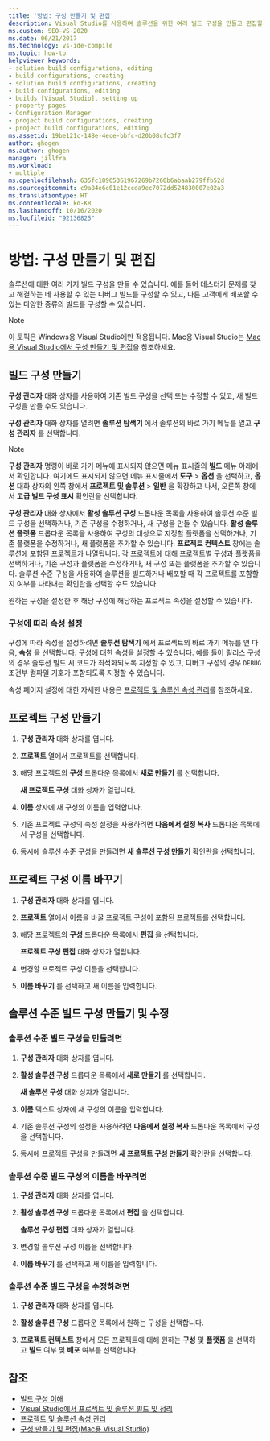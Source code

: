 ```yaml
---
title: '방법: 구성 만들기 및 편집'
description: Visual Studio를 사용하여 솔루션을 위한 여러 빌드 구성을 만들고 편집할 수 있는 방법을 알아봅니다.
ms.custom: SEO-VS-2020
ms.date: 06/21/2017
ms.technology: vs-ide-compile
ms.topic: how-to
helpviewer_keywords:
- solution build configurations, editing
- build configurations, creating
- solution build configurations, creating
- build configurations, editing
- builds [Visual Studio], setting up
- property pages
- Configuration Manager
- project build configurations, creating
- project build configurations, editing
ms.assetid: 19be121c-148e-4ece-bbfc-d20b08cfc3f7
author: ghogen
ms.author: ghogen
manager: jillfra
ms.workload:
- multiple
ms.openlocfilehash: 635fc18965361967269b7260b6abaab279ffb52d
ms.sourcegitcommit: c9a84e6c01e12ccda9ec7072dd524830007e02a3
ms.translationtype: HT
ms.contentlocale: ko-KR
ms.lasthandoff: 10/16/2020
ms.locfileid: "92136825"
---
```

# <a name="how-to-create-and-edit-configurations"></a>방법: 구성 만들기 및 편집

솔루션에 대한 여러 가지 빌드 구성을 만들 수 있습니다. 예를 들어 테스터가 문제를 찾고 해결하는 데 사용할 수 있는 디버그 빌드를 구성할 수 있고, 다른 고객에게 배포할 수 있는 다양한 종류의 빌드를 구성할 수 있습니다.

> [!NOTE]
> 이 토픽은 Windows용 Visual Studio에만 적용됩니다. Mac용 Visual Studio는 [Mac용 Visual Studio에서 구성 만들기 및 편집](/visualstudio/mac/create-and-edit-configurations)을 참조하세요.

## <a name="create-build-configurations"></a>빌드 구성 만들기

**구성 관리자** 대화 상자를 사용하여 기존 빌드 구성을 선택 또는 수정할 수 있고, 새 빌드 구성을 만들 수도 있습니다.

**구성 관리자** 대화 상자를 열려면 **솔루션 탐색기** 에서 솔루션의 바로 가기 메뉴를 열고 **구성 관리자** 를 선택합니다.

> [!NOTE]
> **구성 관리자** 명령이 바로 가기 메뉴에 표시되지 않으면 메뉴 표시줄의 **빌드** 메뉴 아래에서 확인합니다. 여기에도 표시되지 않으면 메뉴 표시줄에서 **도구** > **옵션** 을 선택하고, **옵션** 대화 상자의 왼쪽 창에서 **프로젝트 및 솔루션** > **일반** 을 확장하고 나서, 오른쪽 창에서 **고급 빌드 구성 표시** 확인란을 선택합니다.

**구성 관리자** 대화 상자에서 **활성 솔루션 구성** 드롭다운 목록을 사용하여 솔루션 수준 빌드 구성을 선택하거나, 기존 구성을 수정하거나, 새 구성을 만들 수 있습니다. **활성 솔루션 플랫폼** 드롭다운 목록을 사용하여 구성의 대상으로 지정할 플랫폼을 선택하거나, 기존 플랫폼을 수정하거나, 새 플랫폼을 추가할 수 있습니다. **프로젝트 컨텍스트** 창에는 솔루션에 포함된 프로젝트가 나열됩니다. 각 프로젝트에 대해 프로젝트별 구성과 플랫폼을 선택하거나, 기존 구성과 플랫폼을 수정하거나, 새 구성 또는 플랫폼을 추가할 수 있습니다. 솔루션 수준 구성을 사용하여 솔루션을 빌드하거나 배포할 때 각 프로젝트를 포함할지 여부를 나타내는 확인란을 선택할 수도 있습니다.

원하는 구성을 설정한 후 해당 구성에 해당하는 프로젝트 속성을 설정할 수 있습니다.

### <a name="set-properties-based-on-configurations"></a>구성에 따라 속성 설정

구성에 따라 속성을 설정하려면 **솔루션 탐색기** 에서 프로젝트의 바로 가기 메뉴를 연 다음, **속성** 을 선택합니다. 구성에 대한 속성을 설정할 수 있습니다. 예를 들어 릴리스 구성의 경우 솔루션 빌드 시 코드가 최적화되도록 지정할 수 있고, 디버그 구성의 경우 `DEBUG` 조건부 컴파일 기호가 포함되도록 지정할 수 있습니다.

속성 페이지 설정에 대한 자세한 내용은 [프로젝트 및 솔루션 속성 관리](../ide/managing-project-and-solution-properties.md)를 참조하세요.

## <a name="create-a-project-configuration"></a>프로젝트 구성 만들기

1. **구성 관리자** 대화 상자를 엽니다.

2. **프로젝트** 열에서 프로젝트를 선택합니다.

3. 해당 프로젝트의 **구성** 드롭다운 목록에서 **새로 만들기** 를 선택합니다.

     **새 프로젝트 구성** 대화 상자가 열립니다.

4. **이름** 상자에 새 구성의 이름을 입력합니다.

5. 기존 프로젝트 구성의 속성 설정을 사용하려면 **다음에서 설정 복사** 드롭다운 목록에서 구성을 선택합니다.

6. 동시에 솔루션 수준 구성을 만들려면 **새 솔루션 구성 만들기** 확인란을 선택합니다.

## <a name="rename-a-project-configuration"></a>프로젝트 구성 이름 바꾸기

1. **구성 관리자** 대화 상자를 엽니다.

2. **프로젝트** 열에서 이름을 바꿀 프로젝트 구성이 포함된 프로젝트를 선택합니다.

3. 해당 프로젝트의 **구성** 드롭다운 목록에서 **편집** 을 선택합니다.

     **프로젝트 구성 편집** 대화 상자가 열립니다.

4. 변경할 프로젝트 구성 이름을 선택합니다.

5. **이름 바꾸기** 를 선택하고 새 이름을 입력합니다.

## <a name="create-and-modify-solution-wide-build-configurations"></a>솔루션 수준 빌드 구성 만들기 및 수정

### <a name="to-create-a-solution-wide-build-configuration"></a>솔루션 수준 빌드 구성을 만들려면

1. **구성 관리자** 대화 상자를 엽니다.

2. **활성 솔루션 구성** 드롭다운 목록에서 **새로 만들기** 를 선택합니다.

     **새 솔루션 구성** 대화 상자가 열립니다.

3. **이름** 텍스트 상자에 새 구성의 이름을 입력합니다.

4. 기존 솔루션 구성의 설정을 사용하려면 **다음에서 설정 복사** 드롭다운 목록에서 구성을 선택합니다.

5. 동시에 프로젝트 구성을 만들려면 **새 프로젝트 구성 만들기** 확인란을 선택합니다.

### <a name="to-rename-a-solution-wide-build-configuration"></a>솔루션 수준 빌드 구성의 이름을 바꾸려면

1. **구성 관리자** 대화 상자를 엽니다.

2. **활성 솔루션 구성** 드롭다운 목록에서 **편집** 을 선택합니다.

     **솔루션 구성 편집** 대화 상자가 열립니다.

3. 변경할 솔루션 구성 이름을 선택합니다.

4. **이름 바꾸기** 를 선택하고 새 이름을 입력합니다.

### <a name="to-modify-a-solution-wide-build-configuration"></a>솔루션 수준 빌드 구성을 수정하려면

1. **구성 관리자** 대화 상자를 엽니다.

2. **활성 솔루션 구성** 드롭다운 목록에서 원하는 구성을 선택합니다.

3. **프로젝트 컨텍스트** 창에서 모든 프로젝트에 대해 원하는 **구성** 및 **플랫폼** 을 선택하고 **빌드** 여부 및 **배포** 여부를 선택합니다.

## <a name="see-also"></a>참조

- [빌드 구성 이해](../ide/understanding-build-configurations.md)
- [Visual Studio에서 프로젝트 및 솔루션 빌드 및 정리](../ide/building-and-cleaning-projects-and-solutions-in-visual-studio.md)
- [프로젝트 및 솔루션 속성 관리](managing-project-and-solution-properties.md)
- [구성 만들기 및 편집(Mac용 Visual Studio)](/visualstudio/mac/create-and-edit-configurations)
